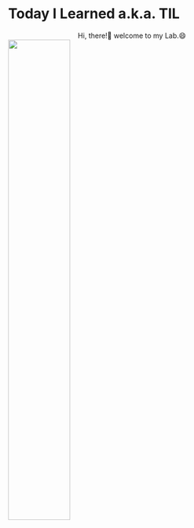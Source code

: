 # Today I Learned a.k.a. TIL

<div align="center">
  Hi, there!👋 welcome to my Lab.😄
</div>
<img src="https://user-images.githubusercontent.com/87082855/146528178-f12911c6-2ad3-424f-a242-2e8c939540f8.gif" width="50%" height="50%" align="center"/>
